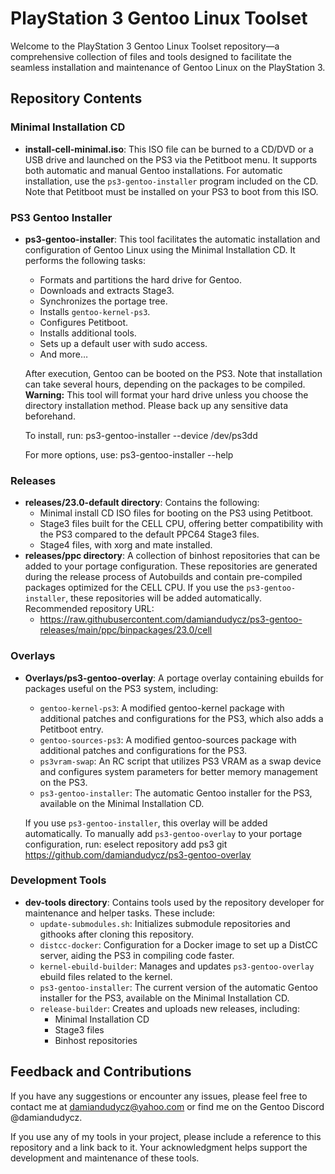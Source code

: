 # PlayStation 3 Gentoo Linux Toolset

Welcome to the PlayStation 3 Gentoo Linux Toolset repository—a comprehensive collection of files and tools designed to facilitate the seamless installation and maintenance of Gentoo Linux on the PlayStation 3.

## Repository Contents

### Minimal Installation CD
- **install-cell-minimal.iso**: This ISO file can be burned to a CD/DVD or a USB drive and launched on the PS3 via the Petitboot menu. It supports both automatic and manual Gentoo installations. For automatic installation, use the `ps3-gentoo-installer` program included on the CD. Note that Petitboot must be installed on your PS3 to boot from this ISO.

### PS3 Gentoo Installer
- **ps3-gentoo-installer**: This tool facilitates the automatic installation and configuration of Gentoo Linux using the Minimal Installation CD. It performs the following tasks:
    - Formats and partitions the hard drive for Gentoo.
    - Downloads and extracts Stage3.
    - Synchronizes the portage tree.
    - Installs `gentoo-kernel-ps3`.
    - Configures Petitboot.
    - Installs additional tools.
    - Sets up a default user with sudo access.
    - And more…
  
    After execution, Gentoo can be booted on the PS3. Note that installation can take several hours, depending on the packages to be compiled. **Warning:** This tool will format your hard drive unless you choose the directory installation method. Please back up any sensitive data beforehand.

    To install, run:
        ps3-gentoo-installer --device /dev/ps3dd

    For more options, use:
        ps3-gentoo-installer --help

### Releases
- **releases/23.0-default directory**: Contains the following:
    - Minimal install CD ISO files for booting on the PS3 using Petitboot.
    - Stage3 files built for the CELL CPU, offering better compatibility with the PS3 compared to the default PPC64 Stage3 files.
    - Stage4 files, with xorg and mate installed.
- **releases/ppc directory**: A collection of binhost repositories that can be added to your portage configuration. These repositories are generated during the release process of Autobuilds and contain pre-compiled packages optimized for the CELL CPU. If you use the `ps3-gentoo-installer`, these repositories will be added automatically. Recommended repository URL:
    - https://raw.githubusercontent.com/damiandudycz/ps3-gentoo-releases/main/ppc/binpackages/23.0/cell

### Overlays
- **Overlays/ps3-gentoo-overlay**: A portage overlay containing ebuilds for packages useful on the PS3 system, including:
    - `gentoo-kernel-ps3`: A modified gentoo-kernel package with additional patches and configurations for the PS3, which also adds a Petitboot entry.
    - `gentoo-sources-ps3`: A modified gentoo-sources package with additional patches and configurations for the PS3.
    - `ps3vram-swap`: An RC script that utilizes PS3 VRAM as a swap device and configures system parameters for better memory management on the PS3.
    - `ps3-gentoo-installer`: The automatic Gentoo installer for the PS3, available on the Minimal Installation CD.

    If you use `ps3-gentoo-installer`, this overlay will be added automatically. To manually add `ps3-gentoo-overlay` to your portage configuration, run:
        eselect repository add ps3 git https://github.com/damiandudycz/ps3-gentoo-overlay

### Development Tools
- **dev-tools directory**: Contains tools used by the repository developer for maintenance and helper tasks. These include:
    - `update-submodules.sh`: Initializes submodule repositories and githooks after cloning this repository.
    - `distcc-docker`: Configuration for a Docker image to set up a DistCC server, aiding the PS3 in compiling code faster.
    - `kernel-ebuild-builder`: Manages and updates `ps3-gentoo-overlay` ebuild files related to the kernel.
    - `ps3-gentoo-installer`: The current version of the automatic Gentoo installer for the PS3, available on the Minimal Installation CD.
    - `release-builder`: Creates and uploads new releases, including:
        - Minimal Installation CD
        - Stage3 files
        - Binhost repositories

## Feedback and Contributions
If you have any suggestions or encounter any issues, please feel free to contact me at [damiandudycz@yahoo.com](mailto:damiandudycz@yahoo.com) or find me on the Gentoo Discord @damiandudycz.

If you use any of my tools in your project, please include a reference to this repository and a link back to it. Your acknowledgment helps support the development and maintenance of these tools.
